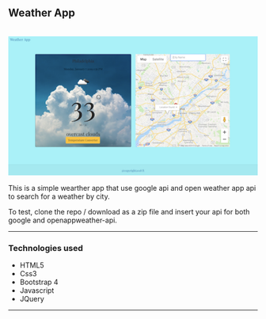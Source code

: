 <h2>Weather App</h2>
<br>
<img src="./assets/img/screen-shot.png" alt="weather-app">
<br>
<p>This is a simple wearther app that use google api and open weather app api to search for a weather by city.</p>
<p>To test, clone the repo / download as a zip file and insert your api for both google and openappweather-api.</p>
<hr>
<h3>Technologies used</h3>
<ul>
<li>HTML5</li>
<li>Css3</li>
<li>Bootstrap 4</li>
<li>Javascript</li>
<li>JQuery</li>
</ul>
<hr>
